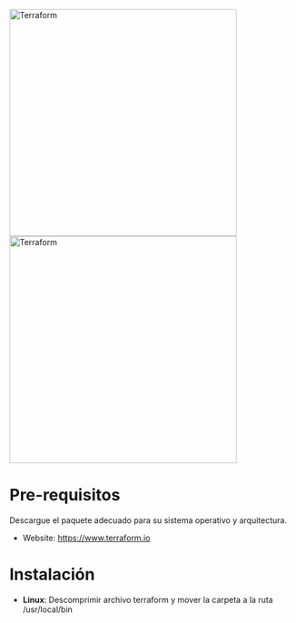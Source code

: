 
<img alt="Terraform" src="https://cdn.rawgit.com/hashicorp/terraform-website/master/content/source/assets/images/logo-hashicorp.svg"
 width="400px" high="200xp">    <img alt="Terraform" src="https://www.paradigmadigital.com/wp-content/uploads/2015/03/CloudPlatform_HorizontalLockup.png"
 width="400px" high="200xp">


Pre-requisitos 
=============

Descargue el paquete adecuado para su sistema operativo y arquitectura.

- Website: https://www.terraform.io

Instalación  
=============
 
 - **Linux**: Descomprimir archivo terraform y mover la carpeta a la ruta /usr/local/bin

 
 

```

 


